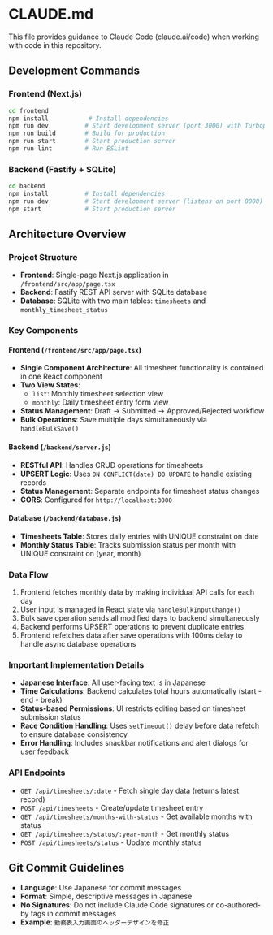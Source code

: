 # CLAUDE.md

This file provides guidance to Claude Code (claude.ai/code) when working with code in this repository.

## Development Commands

### Frontend (Next.js)
```bash
cd frontend
npm install           # Install dependencies
npm run dev          # Start development server (port 3000) with Turbopack
npm run build        # Build for production
npm run start        # Start production server
npm run lint         # Run ESLint
```

### Backend (Fastify + SQLite)
```bash
cd backend
npm install          # Install dependencies
npm run dev          # Start development server (listens on port 8000)
npm start            # Start production server
```

## Architecture Overview

### Project Structure
- **Frontend**: Single-page Next.js application in `/frontend/src/app/page.tsx`
- **Backend**: Fastify REST API server with SQLite database
- **Database**: SQLite with two main tables: `timesheets` and `monthly_timesheet_status`

### Key Components

#### Frontend (`/frontend/src/app/page.tsx`)
- **Single Component Architecture**: All timesheet functionality is contained in one React component
- **Two View States**: 
  - `list`: Monthly timesheet selection view
  - `monthly`: Daily timesheet entry form view
- **Status Management**: Draft → Submitted → Approved/Rejected workflow
- **Bulk Operations**: Save multiple days simultaneously via `handleBulkSave()`

#### Backend (`/backend/server.js`)
- **RESTful API**: Handles CRUD operations for timesheets
- **UPSERT Logic**: Uses `ON CONFLICT(date) DO UPDATE` to handle existing records
- **Status Management**: Separate endpoints for timesheet status changes
- **CORS**: Configured for `http://localhost:3000`

#### Database (`/backend/database.js`)
- **Timesheets Table**: Stores daily entries with UNIQUE constraint on date
- **Monthly Status Table**: Tracks submission status per month with UNIQUE constraint on (year, month)

### Data Flow
1. Frontend fetches monthly data by making individual API calls for each day
2. User input is managed in React state via `handleBulkInputChange()`
3. Bulk save operation sends all modified days to backend simultaneously
4. Backend performs UPSERT operations to prevent duplicate entries
5. Frontend refetches data after save operations with 100ms delay to handle async database operations

### Important Implementation Details
- **Japanese Interface**: All user-facing text is in Japanese
- **Time Calculations**: Backend calculates total hours automatically (start - end - break)
- **Status-based Permissions**: UI restricts editing based on timesheet submission status
- **Race Condition Handling**: Uses `setTimeout()` delay before data refetch to ensure database consistency
- **Error Handling**: Includes snackbar notifications and alert dialogs for user feedback

### API Endpoints
- `GET /api/timesheets/:date` - Fetch single day data (returns latest record)
- `POST /api/timesheets` - Create/update timesheet entry
- `GET /api/timesheets/months-with-status` - Get available months with status
- `GET /api/timesheets/status/:year-month` - Get monthly status
- `POST /api/timesheets/status` - Update monthly status

## Git Commit Guidelines
- **Language**: Use Japanese for commit messages
- **Format**: Simple, descriptive messages in Japanese
- **No Signatures**: Do not include Claude Code signatures or co-authored-by tags in commit messages
- **Example**: `勤務表入力画面のヘッダーデザインを修正`